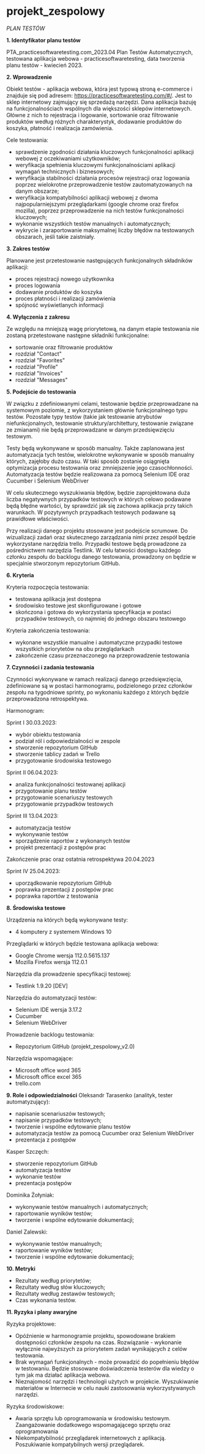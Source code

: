 # projekt_zespolowy
_PLAN TESTÓW_

**1. Identyfikator planu testów**

PTA_practicesoftwaretesting.com_2023.04
Plan Testów Automatycznych, testowana aplikacja webowa - practicesoftwaretesting, data tworzenia planu testów - kwiecień 2023.

**2. Wprowadzenie**

Obiekt testów - aplikacja webowa, która jest typową stroną e-commerce i znajduje się pod adresem: https://practicesoftwaretesting.com/#/. 
Jest to sklep internetowy zajmujący się sprzedażą narzędzi. Dana aplikacja bazuję na funkcjonalnościach wspólnych dla większości sklepów internetowych. 
Główne z nich to rejestracja i logowanie, sortowanie oraz filtrowanie produktów według różnych charakterystyk, dodawanie produktów do koszyka, płatność 
i realizacja zamówienia.

Cele testowania:
+ sprawdzenie zgodności działania kluczowych funkcjonalności aplikacji webowej z oczekiwaniami użytkowników;
+ weryfikacja spełnienia kluczowymi funkcjonalnościami aplikacji wymagań technicznych i biznesowych;
+ weryfikacja stabilności działania procesów rejestracji oraz logowania poprzez wielokrotne przeprowadzenie testów zautomatyzowanych na danym obszarze;
+ weryfikacja kompatybilności aplikacji webowej z dwoma najpopularniejszymi przeglądarkami (google chrome oraz firefox mozilla), poprzez przeprowadzenie na nich testów funkcjonalności kluczowych;
+ wykonanie wszystkich testów manualnych i automatycznych;
+ wykrycie i zaraportowanie maksymalnej liczby błędów na testowanych obszarach, jeśli takie zaistniały.


**3. Zakres testów**

Planowane jest przetestowanie następujących funkcjonalnych składników aplikacji: 

+ proces rejestracji nowego użytkownika
+ proces logowania
+ dodawanie produktów do koszyka
+ proces płatności i realizacji zamówienia
+ spójność wyświetlanych informacji

**4. Wyłączenia z zakresu**

Ze względu na mniejszą wagę priorytetową, na danym etapie testowania nie zostaną przetestowane następne składniki funkcjonalne:

+ sortowanie oraz filtrowanie produktów
+ rozdział "Contact"
+ rozdział "Favorites"
+ rozdział "Profile"
+ rozdział "Invoices"
+ rozdział "Messages"

**5. Podejście do testowania**

W związku z zdefiniowanymi celami, testowanie będzie przeprowadzane na systemowym poziomie, z wykorzystaniem głównie funkcjonalnego typu testów. 
Pozostałe typy testów (takie jak testowanie atrybutów niefunkcjonalnych, testowanie struktury/architettury, testowanie związane ze zmianami) 
nie będą przeprowadzane w danym przedsięwzięciu testowym.

Testy będą wykonywane w sposób manualny. Także zaplanowana jest automatyzacja tych testów, wielokrotne wykonywanie w sposób manualny których, 
zajęłoby dużo czasu. W taki sposób zostanie osiągnięta optymizacja procesu testowania oraz zmniejszenie jego czasochłonności. 
Automatyzacja testów będzie realizowana za pomocą Selenium IDE oraz Cucumber i Selenium WebDriver

W celu skutecznego wyszukiwania błędów, będzie zaprojektowana duża liczba negatywnych przypadków testowych w których celowo podawane będą błędne wartości, by sprawdzić jak się zachowa aplikacja przy takich warunkach. W pozytywnych przypadkach testowych podawane są prawidłowe właściwości. 

Przy realizacji danego projektu stosowane jest podejście scrumowe. Do wizualizacji zadań oraz skutecznego 
zarządzania nimi przez zespół będzie wykorzystane narzędzia trello. Przypadki testowe będą prowadzone za pośrednictwem 
narzędzia Testlink. W celu łatwości dostępu każdego członku zespołu do backlogu danego testowania, prowadzony on będzie w 
specjalnie stworzonym repozytorium GitHub.

**6. Kryteria**

Kryteria rozpoczęcia testowania:

+ testowana aplikacja jest dostępna
+ środowisko testowe jest skonfigurowane i gotowe
+ skończona i gotowa do wykorzystania specyfikacja w postaci przypadków testowych, co najmniej do jednego obszaru testowego

Kryteria zakończenia testowania:

+ wykonane wszystkie manualne i automatyczne przypadki testowe wszystkich priorytetów na obu przeglądarkach
+ zakończenie czasu przeznaczonego na przeprowadzenie testowania

**7. Czynności i zadania testowania**

Czynności wykonywane w ramach realizacji danego przedsięwzięcia, zdefiniowane są w postaci harmonogramu, podzielonego przez członków zespołu 
na tygodniowe sprinty, po wykonaniu każdego z których będzie przeprowadzona retrospektywa.

Harmonogram:

Sprint I 30.03.2023:

+ wybór obiektu testowania
+ podział ról i odpowiedzialności w zespole
+ stworzenie repozytorium GitHub
+ stworzenie tablicy zadań w Trello
+ przygotowanie środowiska testowego

Sprint II 06.04.2023:

+ analiza funkcjonalności testowanej aplikacji
+ przygotowanie planu testów
+ przygotowanie scenariuszy testowych
+ przygotowanie przypadków testowych

Sprint III 13.04.2023:

+ automatyzacja testów
+ wykonywanie testów
+ sporządzenie raportów z wykonanych testów
+ projekt prezentacji z postępów prac

Zakończenie prac oraz ostatnia retrospektywa 20.04.2023

Sprint IV 25.04.2023:

+ uporządkowanie repozytorium GitHub
+ poprawka prezentacji z postępów prac
+ poprawka raportów z testowania

**8. Środowiska testowe**

Urządzenia na których będą wykonywane testy:

+ 4 komputery z systemem Windows 10

Przeglądarki w których będzie testowana aplikacja webowa:

+ Google Chrome wersja 112.0.5615.137
+ Mozilla Firefox wersja 112.0.1

Narzędzia dla prowadzenie specyfikacji testowej:

+ Testlink 1.9.20 [DEV]

Narzędzia do automatyzacji testów:

+ Selenium IDE wersja 3.17.2
+ Cucumber
+ Selenium WebDriver

Prowadzenie backlogu testowania:

+ Repozytorium GitHub (projekt_zespolowy_v2.0)

Narzędzia wspomagające:

+ Microsoft office word 365
+ Microsoft office excel 365
+ trello.com

**9. Role i odpowiedzialności**
Oleksandr Tarasenko (analityk, tester automatyzujący):

+ napisanie scenariuszów testowych;
+ napisanie przypadków testowych;
+ tworzenie i wspólne edytowanie planu testów
+ automatyzacja testów za pomocą Cucumber oraz Selenium WebDriver
+ prezentacja z postępów 

Kasper Szczęch:

+ stworzenie repozytorium GitHub
+ automatyzacja testów
+ wykonanie testów
+ prezentacja postępów

Dominika Żołyniak:

+ wykonywanie testów manualnych i automatycznych;
+ raportowanie wyników testów;
+ tworzenie i wspólne edytowanie dokumentacji;

Daniel Zalewski:

+ wykonywanie testów manualnych;
+ raportowanie wyników testów;
+ tworzenie i wspólne edytowanie dokumentacji;

**10. Metryki**

+ Rezultaty według priorytetów;
+ Rezultaty według słów kluczowych;
+ Rezultaty według zestawów testowych;
+ Czas wykonania testów.

**11. Ryzyka i plany awaryjne**

Ryzyka projektowe:

+ Opóźnienie w harmonogramie projektu, spowodowane brakiem dostępności członków zespołu na czas. Rozwiązanie - wykonanie wyłącznie najwyższych za priorytetem zadań wynikających z celów testowania.
+ Brak wymagań funkcjonalnych - może prowadzić do popełnieniu błędów w testowaniu. Będzie stosowane doświadczenia testerów dla wiedzy o tym jak ma działać aplikacja webowa.
+ Nieznajomość narzędzi i technologii użytych w projekcie. Wyszukiwanie materiałów w Internecie w celu nauki zastosowania wykorzystywanych narzędzi.

Ryzyka środowiskowe:

+ Awaria sprzętu lub oprogramowania w środowisku testowym. Zaangażowanie dodatkowego wspomagającego sprzętu oraz oprogramowania
+ Niekompatybilność przeglądarek internetowych z aplikacją. Poszukiwanie kompatybilnych wersji przeglądarek.